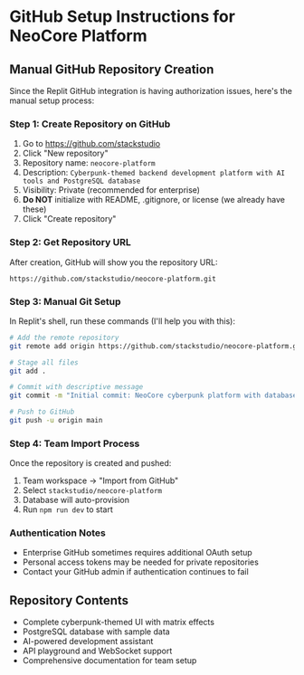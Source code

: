 # GitHub Setup Instructions for NeoCore Platform

## Manual GitHub Repository Creation

Since the Replit GitHub integration is having authorization issues, here's the manual setup process:

### Step 1: Create Repository on GitHub
1. Go to https://github.com/stackstudio
2. Click "New repository"
3. Repository name: `neocore-platform`
4. Description: `Cyberpunk-themed backend development platform with AI tools and PostgreSQL database`
5. Visibility: Private (recommended for enterprise)
6. **Do NOT** initialize with README, .gitignore, or license (we already have these)
7. Click "Create repository"

### Step 2: Get Repository URL
After creation, GitHub will show you the repository URL:
```
https://github.com/stackstudio/neocore-platform.git
```

### Step 3: Manual Git Setup
In Replit's shell, run these commands (I'll help you with this):

```bash
# Add the remote repository
git remote add origin https://github.com/stackstudio/neocore-platform.git

# Stage all files
git add .

# Commit with descriptive message
git commit -m "Initial commit: NeoCore cyberpunk platform with database integration"

# Push to GitHub
git push -u origin main
```

### Step 4: Team Import Process
Once the repository is created and pushed:

1. Team workspace → "Import from GitHub"
2. Select `stackstudio/neocore-platform`
3. Database will auto-provision
4. Run `npm run dev` to start

### Authentication Notes
- Enterprise GitHub sometimes requires additional OAuth setup
- Personal access tokens may be needed for private repositories
- Contact your GitHub admin if authentication continues to fail

## Repository Contents
- Complete cyberpunk-themed UI with matrix effects
- PostgreSQL database with sample data
- AI-powered development assistant
- API playground and WebSocket support
- Comprehensive documentation for team setup